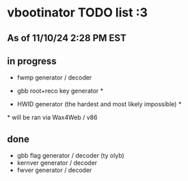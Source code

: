 # vbootinator TODO list :3
## As of 11/10/24 2:28 PM EST

## in progress
- fwmp generator / decoder 

- gbb root+reco key generator *
- HWID generator (the hardest and most likely impossible) *


\* will be ran via Wax4Web / v86

## done
- gbb flag generator / decoder (ty olyb)
- kernver generator / decoder
- fwver generator / decoder